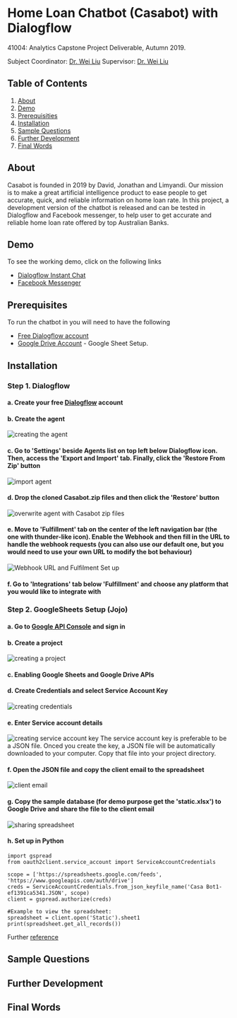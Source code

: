 # Home Loan Chatbot (Casabot) with Dialogflow

41004: Analytics Capstone Project Deliverable, Autumn 2019.

Subject Coordinator: [Dr. Wei Liu](https://www.uts.edu.au/staff/wei.liu)
Supervisor: [Dr. Wei Liu](https://www.uts.edu.au/staff/wei.liu)

## Table of Contents

1. [About](#markdown-header-about)
2. [Demo](#markdown-header-demo)
3. [Prerequisities](#markdown-header-prerequisites)
4. [Installation](#markdown-header-installation)
5. [Sample Questions](#markdown-header-sample-questions)
6. [Further Development](#markdown-header-further-development)
7. [Final Words](#markdown-header-final-words)

## About

Casabot is founded in 2019 by David, Jonathan and Limyandi. Our mission is to make a great artificial intelligence product to ease people to get accurate, quick, and reliable information on home loan rate.
In this project, a development version of the chatbot is released and can be tested in Dialogflow and Facebook messenger, to help user to get accurate and reliable home loan rate offered by top Australian Banks.

## Demo

To see the working demo, click on the following links

- [Dialogflow Instant Chat](https://bot.dialogflow.com/CasaBot)
- [Facebook Messenger](m.me/400454180513269)

## Prerequisites

To run the chatbot in you will need to have the following

- [Free Dialogflow account](https://console.dialogflow.com)
- [Google Drive Account](https://drive.google.com/drive/u/0/) - Google Sheet Setup.

## Installation

### Step 1. Dialogflow

#### a. Create your free [Dialogflow](<https://dialogflow.com/docs/getting-started/create-account>) account

#### b. Create the agent

![creating the agent](images/create_agent.png)

#### c. Go to 'Settings' beside Agents list on top left below Dialogflow icon. Then, access the 'Export and Import' tab. Finally, click the 'Restore From Zip' button

![import agent](images/restore_agent.png)

#### d. Drop the cloned Casabot.zip files and then click the 'Restore' button

![overwrite agent with Casabot zip files](images/upload_agent.png)

#### e. Move to 'Fulfillment' tab on the center of the left navigation bar (the one with thunder-like icon). Enable the Webhook and then fill in the URL to handle the webhook requests (you can also use our default one, but you would need to use your own URL to modify the bot behaviour)

![Webhook URL and Fulfilment Set up](images/fulfilment_setup.png)

#### f. Go to 'Integrations' tab below 'Fulfillment' and choose any platform that you would like to integrate with

### Step 2. GoogleSheets Setup (Jojo)
#### a. Go to [Google API Console](<https://console.developers.google.com>) and sign in

#### b. Create a project
![creating a project](images/create_project.png)

#### c. Enabling Google Sheets and Google Drive APIs

#### d. Create Credentials and select Service Account Key
![creating credentials](images/create_credentials.png)

#### e. Enter Service account details
![creating service account key](images/service_account.png)
The service account key is preferable to be a JSON file. Onced you create the key, a JSON file will be automatically downloaded to your computer. Copy that file into your project directory.

#### f. Open the JSON file and copy the client email to the spreadsheet
![client email](images/client_email.png)

#### g. Copy the sample database (for demo purpose get the 'static.xlsx') to Google Drive and share the file to the client email
![sharing spreadsheet](images/share_client.png)

#### h. Set up in Python
    import gspread
    from oauth2client.service_account import ServiceAccountCredentials

    scope = ['https://spreadsheets.google.com/feeds',
    'https://www.googleapis.com/auth/drive']
    creds = ServiceAccountCredentials.from_json_keyfile_name('Casa Bot1-ef1391ca5341.JSON', scope)
    client = gspread.authorize(creds)

    #Example to view the spreadsheet:
    spreadsheet = client.open('Static').sheet1
    print(spreadsheet.get_all_records())
Further [reference](<https://erikrood.com/Posts/py_gsheets.html>)

## Sample Questions

## Further Development

## Final Words
